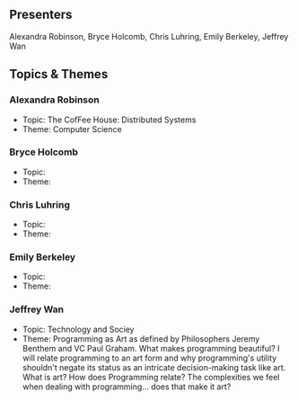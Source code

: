## Presenters

Alexandra Robinson, Bryce Holcomb, Chris Luhring, Emily Berkeley, Jeffrey Wan

## Topics & Themes

### Alexandra Robinson

* Topic: The CofFee House: Distributed Systems
* Theme: Computer Science

### Bryce Holcomb

* Topic:
* Theme:

### Chris Luhring

* Topic:
* Theme:

### Emily Berkeley

* Topic:
* Theme:

### Jeffrey Wan

* Topic: Technology and Sociey  
* Theme: Programming as Art as defined by Philosophers Jeremy Benthem and VC Paul Graham. What makes programming beautiful? I will relate programming to an art form and why programming's utility shouldn't negate its status as an intricate decision-making task like art. What is art? How does Programming relate? The complexities we feel when dealing with programming... does that make it art?

